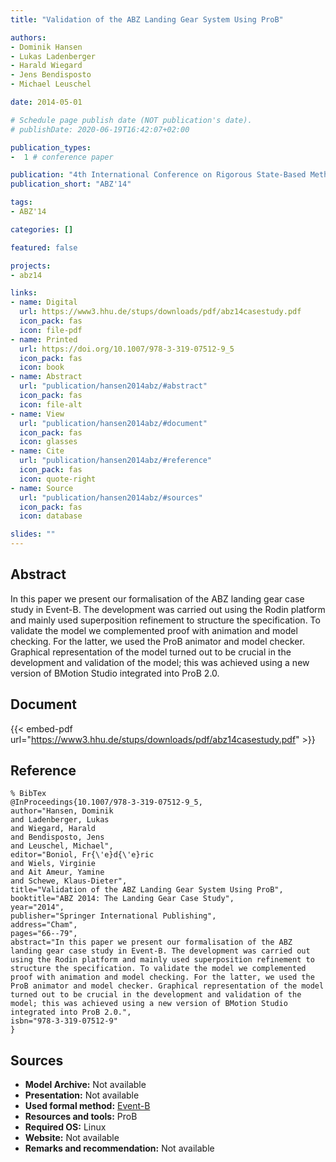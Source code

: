 ```yaml
---
title: "Validation of the ABZ Landing Gear System Using ProB"

authors:
- Dominik Hansen
- Lukas Ladenberger
- Harald Wiegard
- Jens Bendisposto
- Michael Leuschel

date: 2014-05-01

# Schedule page publish date (NOT publication's date).
# publishDate: 2020-06-19T16:42:07+02:00

publication_types:
-  1 # conference paper

publication: "4th International Conference on Rigorous State-Based Methods (ABZ'14)"
publication_short: "ABZ'14"

tags:
- ABZ'14

categories: []

featured: false

projects:
- abz14

links:
- name: Digital
  url: https://www3.hhu.de/stups/downloads/pdf/abz14casestudy.pdf
  icon_pack: fas
  icon: file-pdf
- name: Printed
  url: https://doi.org/10.1007/978-3-319-07512-9_5
  icon_pack: fas
  icon: book
- name: Abstract
  url: "publication/hansen2014abz/#abstract"
  icon_pack: fas
  icon: file-alt
- name: View
  url: "publication/hansen2014abz/#document"
  icon_pack: fas
  icon: glasses
- name: Cite
  url: "publication/hansen2014abz/#reference"
  icon_pack: fas
  icon: quote-right
- name: Source
  url: "publication/hansen2014abz/#sources"
  icon_pack: fas
  icon: database

slides: ""
---
```


## Abstract

In this paper we present our formalisation of the ABZ landing gear case study in Event-B. The development was carried out using the Rodin platform and mainly used superposition refinement to structure the specification. To validate the model we complemented proof with animation and model checking. For the latter, we used the ProB animator and model checker. Graphical representation of the model turned out to be crucial in the development and validation of the model; this was achieved using a new version of BMotion Studio integrated into ProB 2.0.

## Document

{{< embed-pdf url="https://www3.hhu.de/stups/downloads/pdf/abz14casestudy.pdf" >}}

## Reference

~~~
% BibTex
@InProceedings{10.1007/978-3-319-07512-9_5,
author="Hansen, Dominik
and Ladenberger, Lukas
and Wiegard, Harald
and Bendisposto, Jens
and Leuschel, Michael",
editor="Boniol, Fr{\'e}d{\'e}ric
and Wiels, Virginie
and Ait Ameur, Yamine
and Schewe, Klaus-Dieter",
title="Validation of the ABZ Landing Gear System Using ProB",
booktitle="ABZ 2014: The Landing Gear Case Study",
year="2014",
publisher="Springer International Publishing",
address="Cham",
pages="66--79",
abstract="In this paper we present our formalisation of the ABZ landing gear case study in Event-B. The development was carried out using the Rodin platform and mainly used superposition refinement to structure the specification. To validate the model we complemented proof with animation and model checking. For the latter, we used the ProB animator and model checker. Graphical representation of the model turned out to be crucial in the development and validation of the model; this was achieved using a new version of BMotion Studio integrated into ProB 2.0.",
isbn="978-3-319-07512-9"
}
~~~

## Sources

- **Model Archive:**
  Not available
- **Presentation:**
  Not available
- **Used formal method:**
  [Event-B](/method/event-b)
- **Resources and tools:**
  ProB
- **Required OS:**
  Linux
- **Website:**
  Not available
- **Remarks and recommendation:**
  Not available
